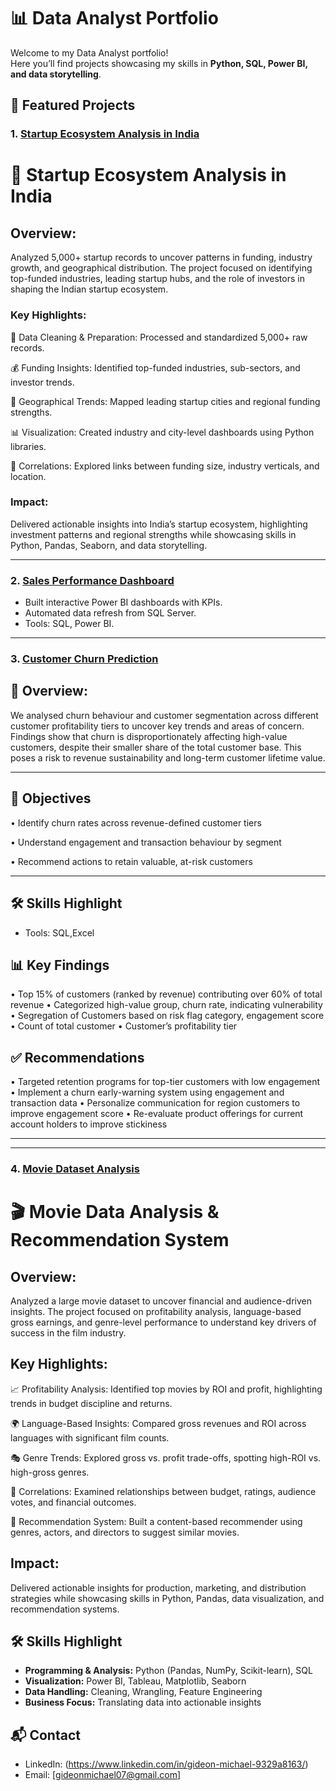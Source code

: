 # 📊 Data Analyst Portfolio

Welcome to my Data Analyst portfolio!  
Here you’ll find projects showcasing my skills in **Python, SQL, Power BI, and data storytelling**.

## 🔹 Featured Projects

### 1. [Startup Ecosystem Analysis in India](https://github.com/gmike070/Startups_Company_in_India_Analysis)
# 🚀 Startup Ecosystem Analysis in India

## Overview:
Analyzed 5,000+ startup records to uncover patterns in funding, industry growth, and geographical distribution. The project focused on identifying top-funded industries, leading startup hubs, and the role of investors in shaping the Indian startup ecosystem.

### Key Highlights:

🧹 Data Cleaning & Preparation: Processed and standardized 5,000+ raw records.

💰 Funding Insights: Identified top-funded industries, sub-sectors, and investor trends.

🌆 Geographical Trends: Mapped leading startup cities and regional funding strengths.

📊 Visualization: Created industry and city-level dashboards using Python libraries.

🔗 Correlations: Explored links between funding size, industry verticals, and location.

### Impact:
Delivered actionable insights into India’s startup ecosystem, highlighting investment patterns and regional strengths while showcasing skills in Python, Pandas, Seaborn, and data storytelling.

---

### 2. [Sales Performance Dashboard](projects/sales-dashboard/README.md)
- Built interactive Power BI dashboards with KPIs.
- Automated data refresh from SQL Server.
- Tools: SQL, Power BI.

---

### 3. [Customer Churn Prediction](https://github.com/gmike070/Churn-Risk-Analysis-for-Premium-Clients-SQL-Deliverables-/blob/main/README.md)
## 🧾 Overview:
We analysed churn behaviour and customer segmentation across different customer profitability tiers to uncover key trends and areas of concern. Findings show that churn is disproportionately affecting high-value customers, despite their smaller share of the total customer base. This poses a risk to revenue sustainability and long-term customer lifetime value.
________________________________________


## 🎯 Objectives
•	Identify churn rates across revenue-defined customer tiers

•	Understand engagement and transaction behaviour by segment

•	Recommend actions to retain valuable, at-risk customers
________________________________________
## 🛠️ Skills Highlight
- Tools: SQL,Excel

## 📊 Key Findings
•	Top 15% of customers (ranked by revenue) contributing over 60% of total revenue
•	Categorized high-value group, churn rate, indicating vulnerability
•	Segregation of Customers based on risk flag category, engagement score  
•	Count of total customer 
•	Customer’s profitability tier 

## ✅ Recommendations
•	Targeted retention programs for top-tier customers with low engagement
•	Implement a churn early-warning system using engagement and transaction data
•	Personalize communication for region customers to improve engagement score 
•	Re-evaluate product offerings for current account holders to improve stickiness
________________________________________


---

### 4. [Movie Dataset Analysis](https://github.com/gmike070/Movie-Recommendation-Analysis)
# 🎬 Movie Data Analysis & Recommendation System

## Overview:
Analyzed a large movie dataset to uncover financial and audience-driven insights. The project focused on profitability analysis, language-based gross earnings, and genre-level performance to understand key drivers of success in the film industry.

## Key Highlights:

📈 Profitability Analysis: Identified top movies by ROI and profit, highlighting trends in budget discipline and returns.

🌍 Language-Based Insights: Compared gross revenues and ROI across languages with significant film counts.

🎭 Genre Trends: Explored gross vs. profit trade-offs, spotting high-ROI vs. high-gross genres.

🔗 Correlations: Examined relationships between budget, ratings, audience votes, and financial outcomes.

🤖 Recommendation System: Built a content-based recommender using genres, actors, and directors to suggest similar movies.

## Impact:
Delivered actionable insights for production, marketing, and distribution strategies while showcasing skills in Python, Pandas, data visualization, and recommendation systems.


## 🛠️ Skills Highlight
- **Programming & Analysis:** Python (Pandas, NumPy, Scikit-learn), SQL  
- **Visualization:** Power BI, Tableau, Matplotlib, Seaborn  
- **Data Handling:** Cleaning, Wrangling, Feature Engineering  
- **Business Focus:** Translating data into actionable insights  

## 📬 Contact
- LinkedIn: (https://www.linkedin.com/in/gideon-michael-9329a8163/)   
- Email: [gideonmichael07@gmail.com]

